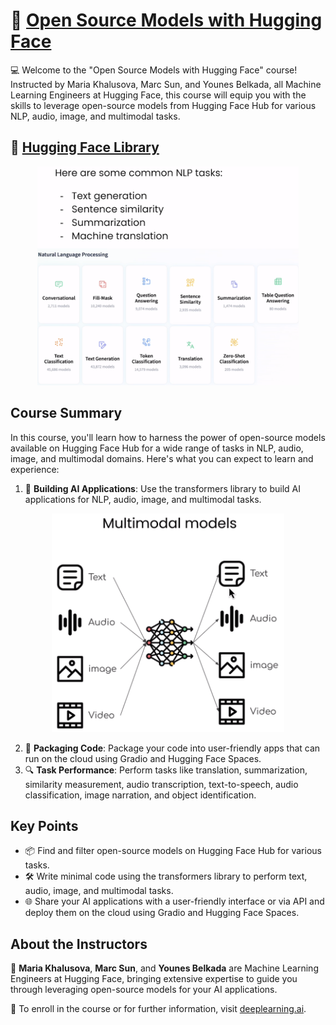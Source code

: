 # 🚀 [Open Source Models with Hugging Face](https://learn.deeplearning.ai/courses/open-source-models-hugging-face/lesson/1/introduction)

💻 Welcome to the "Open Source Models with Hugging Face" course! Instructed by Maria Khalusova, Marc Sun, and Younes Belkada, all Machine Learning Engineers at Hugging Face, this course will equip you with the skills to leverage open-source models from Hugging Face Hub for various NLP, audio, image, and multimodal tasks.

## 🤗 [Hugging Face Library](https://huggingface.co/docs/hub/en/index)
<p align="center">
<img src="images/2.png" height="350"> 
</p>

## Course Summary
In this course, you'll learn how to harness the power of open-source models available on Hugging Face Hub for a wide range of tasks in NLP, audio, image, and multimodal domains. Here's what you can expect to learn and experience:

1. 🤖 **Building AI Applications**: Use the transformers library to build AI applications for NLP, audio, image, and multimodal tasks.

<p align="center">
<img src="images/1.png" height="350"> 
</p>

2. 🚀 **Packaging Code**: Package your code into user-friendly apps that can run on the cloud using Gradio and Hugging Face Spaces.
3. 🔍 **Task Performance**: Perform tasks like translation, summarization, similarity measurement, audio transcription, text-to-speech, audio classification, image narration, and object identification.

## Key Points
- 📦 Find and filter open-source models on Hugging Face Hub for various tasks.
- 🛠 Write minimal code using the transformers library to perform text, audio, image, and multimodal tasks.
- 🌐 Share your AI applications with a user-friendly interface or via API and deploy them on the cloud using Gradio and Hugging Face Spaces.

## About the Instructors
🌟 **Maria Khalusova**, **Marc Sun**, and **Younes Belkada** are Machine Learning Engineers at Hugging Face, bringing extensive expertise to guide you through leveraging open-source models for your AI applications.

🔗 To enroll in the course or for further information, visit [deeplearning.ai](https://www.deeplearning.ai/short-courses/).
